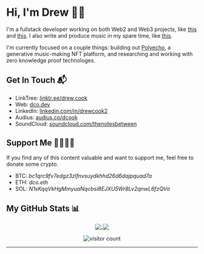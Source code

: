 <!-- markdownlint-disable -->
# Hi, I'm Drew 🤙🏼

I'm a fullstack developer working on both Web2 and Web3 projects, like [this](https://fundraisers.dco.dev) and [this](https://beerbuddy.io). I also write and produce music in my spare time, like [this](https://ipfs.io/ipfs/QmSMT86QpftE3azkeMagsyJ7ynVZY493VP6XM5eo2scttv/A%20Day%20In%20The%20Life.mp3).

I'm currently focused on a couple things: building out [Polyecho][5], a generative music-making NFT platform, and researching and working with zero knowledge proof technologes.

## Get In Touch 📬

- LinkTree: [linktr.ee/drew.cook][6]
- Web: [dco.dev][1]
- LinkedIn: [linkedin.com/in/drewcook2][2]
- Audius: [audius.co/dcook][3]
- SoundCloud: [soundcloud.com/thenotesbetween][4]

## Support Me 🤜🏼🤛🏼

If you find any of this content valuable and want to support me, feel free to donate some crypto.

- BTC: _bc1qrc9fv7edgz3zlfnvsuydkhhd26d6dajpquad7a_
- ETH: _dco.eth_
- SOL: _N1sKqqVkHgMmyuaNqcbsi8EJXU5Wr8Lv2qnwL6fzQVa_

## My GitHub Stats 📊

<p align="center">
	<a href="https://github.com/drewcook">
		<img align="center" src="https://github-readme-stats.vercel.app/api/top-langs/?username=drewcook&langs_count=8&layout=compact&card_width=260" />
	</a>
	<a href="https://github.com/drewcook">
		<img align="center" src="https://github-readme-stats.vercel.app/api?username=drewcook&show_icons=true&theme=dracula" />
	</a>
</p>

<p align="center">
	<img src="https://visitor-badge.glitch.me/badge?page_id=drewcook.drewcook" alt="visitor count"/>
</p>

---

[1]: https://dco.dev/
[2]: https://www.linkedin.com/in/drewcook2/
[3]: https://audius.co/dcook
[4]: https://soundcloud.com/thenotesbetween
[5]: https://polyecho.xyz
[6]: https://linktr.ee/drew.cook
